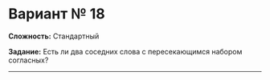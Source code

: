# Вариант № 18
**Сложность:** Стандартный

**Задание:**  Есть ли два соседних слова с пересекающимся набором согласных?

---